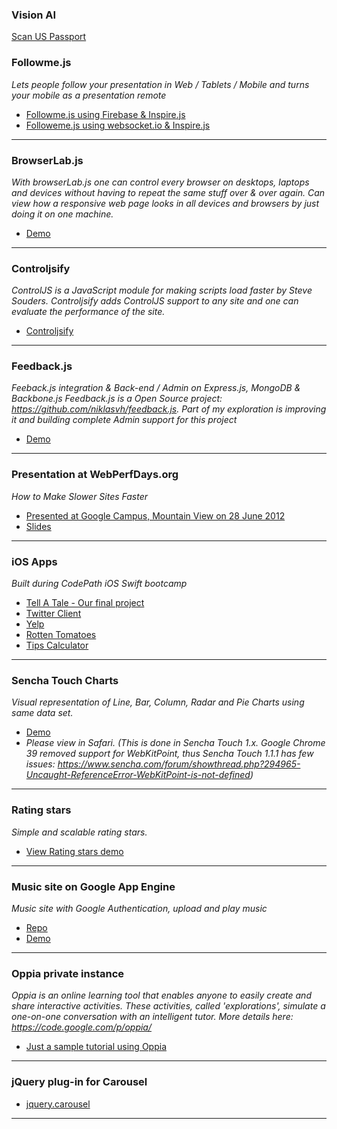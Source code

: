 ### Vision AI
[Scan US Passport](https://youtu.be/3B_rrLQrels)


### Followme.js
_Lets people follow your presentation in Web / Tablets / Mobile and turns your mobile as a presentation remote_
* [Followme.js using Firebase & Inspire.js](http://snekkalapudi.github.io/followmejs-firebase/)
* [Followeme.js using websocket.io & Inspire.js](https://github.com/snekkalapudi/followme.js)

***

### BrowserLab.js
_With browserLab.js one can control every browser on desktops, laptops and devices without having to repeat the same stuff over & over again. Can view how a responsive web page looks in all devices and browsers by just doing it on one machine._
* [Demo](https://www.youtube.com/watch?v=BRLVBKLoBpw)

***

### Controljsify
_ControlJS is a JavaScript module for making scripts load faster by Steve Souders. Controljsify adds ControlJS support to any site and one can evaluate the performance of the site._
* [Controljsify](http://snekkalapudi.github.io/controljsify/)

***

### Feedback.js  
_Feeback.js integration & Back-end / Admin on Express.js, MongoDB & Backbone.js_
_Feedback.js is a Open Source project: https://github.com/niklasvh/feedback.js. Part of my exploration is improving it and building complete Admin support for this project_
* [Demo](https://www.youtube.com/watch?v=o8CnEoBt9gk)

***

### Presentation at WebPerfDays.org
_How to Make Slower Sites Faster_
* [Presented at Google Campus, Mountain View on 28 June 2012](http://www.webperfdays.org/events/2012-mountainview/schedule.html)
* [Slides](http://snekkalapudi.github.io/webperf-slides/)

***

### iOS Apps
_Built during CodePath iOS Swift bootcamp_
* [Tell A Tale - Our final project](https://www.youtube.com/watch?v=lH_SxL3aX8s)
* [Twitter Client](https://github.com/snekkalapudi/IOS-TwitterClient)
* [Yelp](https://github.com/snekkalapudi/yelp-IOS)
* [Rotten Tomatoes](https://github.com/snekkalapudi/RottenTomatoes)
* [Tips Calculator](https://github.com/snekkalapudi/TipsCalculator)

***

### Sencha Touch Charts 
_Visual representation of Line, Bar, Column, Radar and Pie Charts using same data set._
* [Demo](http://snekkalapudi.github.io/touch-charts/)
* _Please view in Safari. (This is done in Sencha Touch 1.x. Google Chrome 39 removed support for WebKitPoint, thus Sencha Touch 1.1.1  has few issues: https://www.sencha.com/forum/showthread.php?294965-Uncaught-ReferenceError-WebKitPoint-is-not-defined)_

***

### Rating stars 
_Simple and scalable rating stars._
* [View Rating stars demo](http://snekkalapudi.github.io/rating-stars/ratingstar.html)

***

### Music site on Google App Engine
_Music site with Google Authentication, upload and play music_
* [Repo](https://github.com/snekkalapudi/music-site-googleappengine)
* [Demo](http://music-worlds.appspot.com/)

***

### Oppia private instance
_Oppia is an online learning tool that enables anyone to easily create and share interactive activities. These activities, called 'explorations', simulate a one-on-one conversation with an intelligent tutor. More details here: https://code.google.com/p/oppia/_
* [Just a sample tutorial using Oppia](https://oppia-demo.appspot.com/contribute)

***

### jQuery plug-in for Carousel
* [jquery.carousel](https://github.com/snekkalapudi/jquery.carousel.js)

***
